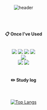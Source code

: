 <div align="center"> 

![header](https://capsule-render.vercel.app/api?type=cylinder&color=ffc0cb&height=150&section=header&text=queenly9's%20Github&fontColor=000000&fontSize=70&animation=fadeIn&fontAlignY=55&desc=%20&descAlignY=62&descAlign=62)

 <br/>
 <br/>
  
####  :clipboard: Once I've Used 
  
 <br/>
  
<img src="https://img.shields.io/badge/TypeScript-3178C6?style=for-the-badge&logo=typescript&logoColor=white"> 
<img src="https://img.shields.io/badge/HTML5-E34F26?style=for-the-badge&logo=HTML5&logoColor=white"> 
<img src="https://img.shields.io/badge/CSS3-1572B6?style=for-the-badge&logo=CSS3&logoColor=white"> 
<img src="https://img.shields.io/badge/Python-3776AB?style=for-the-badge&logo=Python&logoColor=white">

<br/>

<img src="https://img.shields.io/badge/ReactNative-61DAFB?style=for-the-badge&logo=react&logoColor=white">

<br/>

<img src="https://img.shields.io/badge/WebStorm-000000?style=for-the-badge&logo=webstorm&logoColor=white">
<img src="https://img.shields.io/badge/github-181717?style=for-the-badge&logo=github&logoColor=white">



 
   <br/>
   <br/>
 
#### :pencil2: Study log
 
  <br/>
  
[![Top Langs](https://github-readme-stats.vercel.app/api/top-langs/?username=queenly9&layout=compact)](https://github.com/anuraghazra/github-readme-stats)
  
</div>
